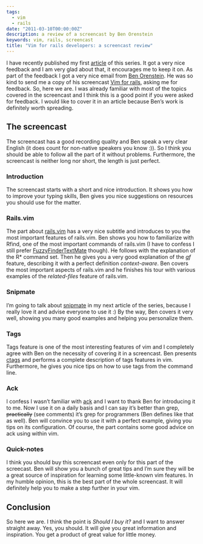 ```yaml
---
tags:
  - vim
  - rails
date: "2011-03-10T00:00:00Z"
description: a review of a screencast by Ben Orenstein
keywords: vim, rails, screencast
title: "Vim for rails developers: a screencast review"
---
```


I have recently published my first
[article](/vim-for-rails-developers-what-you-cant-miss/)
of this series. It got a very nice feedback and I am very glad about that, it
encourages me to keep it on. As part of the feedback I got a very nice email
from [Ben Orenstein](http://codeulate.com/). He was so kind to send me a copy
of his screencast [Vim for
rails](http://www.codeulatescreencasts.com/products/vim-for-rails-developers),
asking me for feedback. So, here we are. I was already familiar with most of
the topics covered in the screencast and I think this is a good point if you
were asked for feedback. I would like to cover it in an article because Ben’s
work is definitely worth spreading.

## The screencast

The screencast has a good recording quality and Ben speak a very clear
English (it does count for non-native speakers you know :)). So I think you
should be able to follow all the part of it without problems. Furthermore, the
screencast is neither long nor short, the length is just perfect.

### Introduction

The screencast starts with a short and nice introduction. It shows you how
to improve your typing skills, Ben gives you nice suggestions on resources
you should use for the matter.

### Rails.vim

The part about [rails.vim](http://rails.vim.tpope.net/) has a very nice
subtitle and introduces to you the most important features of rails.vim.
Ben shows you how to familiarize with Rfind, one of the most important
commands of rails.vim (I have to confess I still prefer
[FuzzyFinderTextMate](https://github.com/jamis/fuzzyfinder_textmate)
though). He follows with the explanation of the R\* command set. Then he
gives you a very good explanation of the _gf_ feature, describing it with
a perfect definition _context-aware_. Ben covers the most important
aspects of rails.vim and he finishes his tour with various examples of the
_related-files_ feature of rails.vim.

### Snipmate

I’m going to talk about
[snipmate](http://www.vim.org/scripts/script.php?script_id=2540) in my
next article of the series, because I really love it and advise everyone
to use it :) By the way, Ben covers it very well, showing you many good
examples and helping you personalize them.

### Tags

Tags feature is one of the most interesting features of vim and I
completely agree with Ben on the necessity of covering it in a screencast.
Ben presents [ctags](http://ctags.sourceforge.net/) and performs a
complete description of tags features in vim. Furthermore, he gives you
nice tips on how to use tags from the command line.

### Ack

I confess I wasn’t familiar with [ack](http://betterthangrep.com/) and I
want to thank Ben for introducing it to me. Now I use it on a daily basis
and I can say it’s better than grep, ~~practically~~ (see comments) it’s
grep for programmers (Ben defines like that as well). Ben will convince
you to use it with a perfect example, giving you tips on its
configuration. Of course, the part contains some good advice on ack using
within vim.

### Quick-notes

I think you should buy this screencast even only for this part of the
screecast. Ben will show you a bunch of great tips and I’m sure they will
be a great source of inspiration for learning some little-known vim
features. In my humble opinion, this is the best part of the whole
screencast. It will definitely help you to make a step further in your
vim.

## Conclusion

So here we are. I think the point is _Should I buy it?_ and I want to answer
straight away. Yes, you should. It will give you great information and
inspiration. You get a product of great value for little money.
